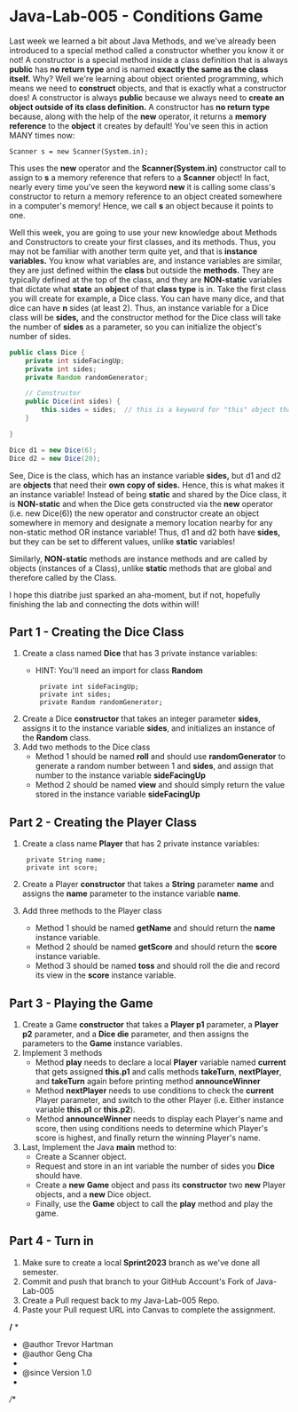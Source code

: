 # Java-Lab-005 - Conditions Game

Last week we learned a bit about Java Methods, and we've already been introduced to a special method called a constructor whether you know it or not! A constructor is a special method inside a class definition that is always **public** has **no return type** and is named **exactly the same as the class itself.** Why? Well we're learning about object oriented programming, which means we need to **construct** objects, and that is exactly what a constructor does! A constructor is always **public** because we always need to **create an object outside of its class definition.** A constructor has **no return type** because, along with the help of the **new** operator, it returns a **memory reference** to the **object** it creates by default! You've seen this in action MANY times now:

```
Scanner s = new Scanner(System.in);
```

This uses the **new** operator and the **Scanner(System.in)** constructor call to assign to **s** a memory reference that refers to a **Scanner** object! In fact, nearly every time you've seen the keyword **new** it is calling some class's constructor to return a memory reference to an object created somewhere in a computer's memory! Hence, we call **s** an object because it points to one.

Well this week, you are going to use your new knowledge about Methods and Constructors to create your first classes, and its methods. Thus, you may not be familiar with another term quite yet, and that is **instance variables.** You know what variables are, and instance variables are similar, they are just defined within the **class** but outside the **methods.** They are typically defined at the top of the class, and they are **NON-static** variables that dictate what **state** an **object** of that **class type** is in. Take the first class you will create for example, a Dice class. You can have many dice, and that dice can have **n** sides (at least 2). Thus, an instance variable for a Dice class will be **sides,** and the constructor method for the Dice class will take the number of **sides** as a parameter, so you can initialize the object's number of sides.

```java
public class Dice {
    private int sideFacingUp;
    private int sides;
    private Random randomGenerator;

    // Constructor
    public Dice(int sides) {
        this.sides = sides;  // this is a keyword for "this" object that's being created.
    }

}

Dice d1 = new Dice(6);
Dice d2 = new Dice(20);
```

See, Dice is the class, which has an instance variable **sides,** but d1 and d2 are **objects** that need their **own copy of sides.** Hence, this is what makes it an instance variable! Instead of being **static** and shared by the Dice class, it is **NON-static** and when the Dice gets constructed via the **new** operator (i.e. new Dice(6)) the new operator and constructor create an object somewhere in memory and designate a memory location nearby for any non-static method OR instance variable! Thus, d1 and d2 both have **sides,** but they can be set to different values, unlike **static** variables!

Similarly, **NON-static** methods are instance methods and are called by objects (instances of a Class), unlike **static** methods that are global and therefore called by the Class.

I hope this diatribe just sparked an aha-moment, but if not, hopefully finishing the lab and connecting the dots within will!


## Part 1 - Creating the Dice Class
1. Create a class named **Dice** that has 3 private instance variables:
    * HINT: You'll need an import for class **Random**

           private int sideFacingUp;
           private int sides;
           private Random randomGenerator;
2. Create a Dice **constructor** that takes an integer parameter **sides**, assigns it to the instance variable **sides**, and initializes an instance of the **Random** class.
3. Add two methods to the Dice class
    * Method 1 should be named **roll** and should use **randomGenerator** to generate a random number between 1 and **sides**, and assign that number to the instance variable **sideFacingUp**
    * Method 2 should be named **view** and should simply return the value stored in the instance variable **sideFacingUp**

## Part 2 - Creating the Player Class
1. Create a class name **Player** that has 2 private instance variables:

        private String name;
        private int score;
2. Create a Player **constructor** that takes a **String** parameter **name** and assigns the **name** parameter to the instance variable **name**.
3. Add three methods to the Player class
    * Method 1 should be named **getName** and should return the **name** instance variable.
    * Method 2 should be named **getScore** and should return the **score** instance variable.
    * Method 3 should be named **toss** and should roll the die and record its view in the **score** instance variable.

## Part 3 - Playing the Game
1. Create a Game **constructor** that takes a **Player p1** parameter, a **Player p2** parameter, and a **Dice die** parameter, and then assigns the parameters to the **Game** instance variables.
2. Implement 3 methods
    * Method **play** needs to declare a local **Player** variable named **current** that gets assigned **this.p1** and calls methods **takeTurn**, **nextPlayer**, and **takeTurn** again before printing method **announceWinner**
    * Method **nextPlayer** needs to use conditions to check the **current** Player parameter, and switch to the other Player (i.e. Either instance variable **this.p1** or **this.p2**).
    * Method **announceWinner** needs to display each Player's name and score, then using conditions needs to determine which Player's score is highest, and finally return the winning Player's name.
3. Last, Implement the Java **main** method to:
    * Create a Scanner object.
    * Request and store in an int variable the number of sides you **Dice** should have.
    * Create a **new** **Game** object and pass its **constructor** two **new** Player objects, and a **new** Dice object.
    * Finally, use the **Game** object to call the **play** method and play the game.

## Part 4 - Turn in
1. Make sure to create a local **Sprint2023** branch as we've done all semester.
2. Commit and push that branch to your GitHub Account's Fork of Java-Lab-005
3. Create a Pull request back to my Java-Lab-005 Repo.
4. Paste your Pull request URL into Canvas to complete the assignment.

**/**
*
* @author Trevor Hartman
* @author Geng Cha
*
* @since Version 1.0
*
*/**